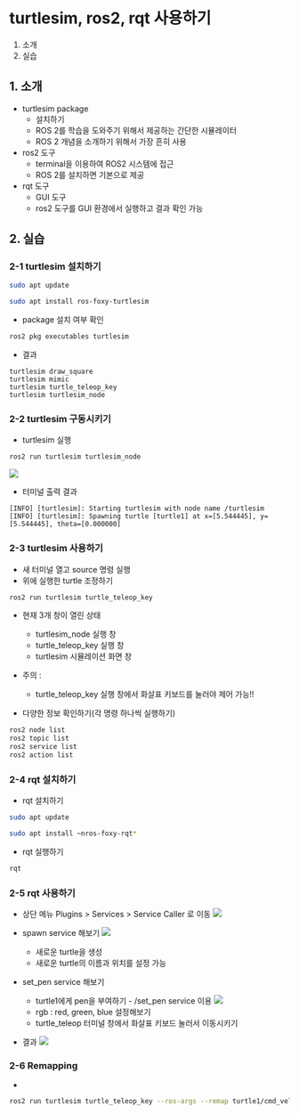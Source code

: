 # turtlesim, ros2, rqt 사용하기
1. 소개
2. 실습

## 1. 소개
* turtlesim package
  * 설치하기
  * ROS 2를 학습을 도와주기 위해서 제공하는 간단한 시뮬레이터
  * ROS 2 개념을 소개하기 위해서 가장 흔히 사용
* ros2 도구
  * terminal을 이용하여 ROS2 시스템에 접근
  * ROS 2를 설치하면 기본으로 제공
* rqt 도구
  * GUI 도구
  * ros2 도구를 GUI 환경에서 실행하고 결과 확인 가능

## 2. 실습
### 2-1 turtlesim 설치하기
```bash
sudo apt update

sudo apt install ros-foxy-turtlesim
```

* package 설치 여부 확인
```bash
ros2 pkg executables turtlesim
```

* 결과
```
turtlesim draw_square
turtlesim mimic
turtlesim turtle_teleop_key
turtlesim turtlesim_node
```

### 2-2 turtlesim 구동시키기
* turtlesim 실행
```bash
ros2 run turtlesim turtlesim_node
```
![](https://docs.ros.org/en/foxy/_images/turtlesim.png)

* 터미널 출력 결과
```
[INFO] [turtlesim]: Starting turtlesim with node name /turtlesim
[INFO] [turtlesim]: Spawning turtle [turtle1] at x=[5.544445], y=[5.544445], theta=[0.000000]
```

### 2-3 turtlesim 사용하기
* 새 터미널 열고 source 명령 실행
* 위에 실행한 turtle 조정하기
```bash
ros2 run turtlesim turtle_teleop_key
```

* 현재 3개 창이 열린 상태
  * turtlesim_node 실행 창
  * turtle_teleop_key 실행 창
  * turtlesim 시뮬레이션 화면 창
* 주의 :
  * turtle_teleop_key 실행 창에서 화살표 키보드를 눌러야 제어 가능!!

* 다양한 정보 확인하기(각 명령 하나씩 실행하기)
```bash
ros2 node list
ros2 topic list
ros2 service list
ros2 action list
```

### 2-4 rqt 설치하기
* rqt 설치하기
```bash
sudo apt update

sudo apt install ~nros-foxy-rqt*
```

* rqt 실행하기
```bash
rqt
```

### 2-5 rqt 사용하기
* 상단 메뉴 Plugins > Services > Service Caller 로 이동
![](https://docs.ros.org/en/foxy/_images/rqt.png)

* spawn service 해보기
![](https://docs.ros.org/en/foxy/_images/spawn.png)
  * 새로운 turtle을 생성
  * 새로운 turtle의 이름과 위치를 설정 가능

* set_pen service 해보기
  * turtle1에게 pen을 부여하기 - /set_pen service 이용
![](https://docs.ros.org/en/foxy/_images/set_pen.png)
  * rgb : red, green, blue 설정해보기
  * turtle_teleop 터미널 창에서 화살표 키보드 눌러서 이동시키기

* 결과
![](https://docs.ros.org/en/foxy/_images/new_pen.png)


### 2-6 Remapping
* 
```bash
ros2 run turtlesim turtle_teleop_key --ros-args --remap turtle1/cmd_vel:=turtle2/cmd_vel
```
```bash
```
```bash
```
```bash
```
```bash
```
```bash
```
```bash
```
